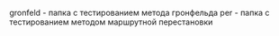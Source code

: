 gronfeld - папка с тестированием метода гронфельда
per - папка с тестированием методом маршрутной перестановки
